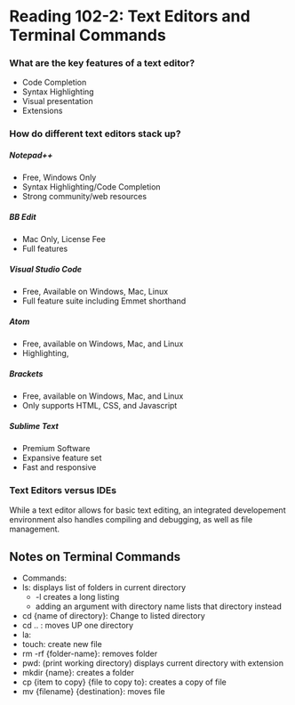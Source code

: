 # Reading 102-2: Text Editors and Terminal Commands

### What are the key features of a text editor?
- Code Completion
- Syntax Highlighting
- Visual presentation
- Extensions

### How do different text editors stack up?

##### Notepad++
- Free, Windows Only
- Syntax Highlighting/Code Completion
- Strong community/web resources
##### BB Edit
- Mac Only, License Fee
- Full features
##### Visual Studio Code
- Free, Available on Windows, Mac, Linux 
- Full feature suite including Emmet shorthand
##### Atom
- Free, available on Windows, Mac, and Linux
- Highlighting, 
##### Brackets
- Free, available on Windows, Mac, and Linux
- Only supports HTML, CSS, and Javascript
##### Sublime Text
- Premium Software
- Expansive feature set
- Fast and responsive 

### Text Editors versus IDEs
While a text editor allows for basic text editing, an integrated developement environment also handles compiling and debugging, as well as file management.

## Notes on Terminal Commands 

- Commands: 
- ls: displays list of folders in current directory
  * -l creates a long listing
  * adding an argument with directory name lists that directory instead
- cd {name of directory}: Change to listed directory
- cd .. : moves UP one directory
- la: 
- touch: create new file
- rm -rf {folder-name}: removes folder
- pwd: (print working directory) displays current directory with extension
- mkdir {name}: creates a folder
- cp {item to copy} {file to copy to}: creates a copy of file
- mv {filename} {destination}: moves file

